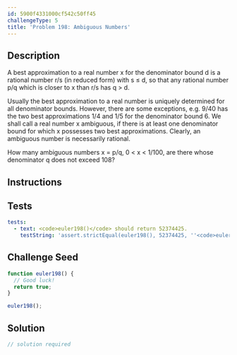 ```yaml
---
id: 5900f4331000cf542c50ff45
challengeType: 5
title: 'Problem 198: Ambiguous Numbers'
---
```


## Description
<section id='description'>
A best approximation to a real number x for the denominator bound d is a rational number r/s (in reduced form) with s ≤ d, so that any rational number p/q which is closer to x than r/s has q > d.

Usually the best approximation to a real number is uniquely determined for all denominator bounds. However, there are some exceptions, e.g. 9/40 has the two best approximations 1/4 and 1/5 for the denominator bound 6.
We shall call a real number x ambiguous, if there is at least one denominator bound for which x possesses two best approximations. Clearly, an ambiguous number is necessarily rational.

How many ambiguous numbers x = p/q,
0 < x < 1/100, are there whose denominator q does not exceed 108?
</section>

## Instructions
<section id='instructions'>

</section>

## Tests
<section id='tests'>

```yml
tests:
  - text: <code>euler198()</code> should return 52374425.
    testString: 'assert.strictEqual(euler198(), 52374425, ''<code>euler198()</code> should return 52374425.'');'

```

</section>

## Challenge Seed
<section id='challengeSeed'>

<div id='js-seed'>

```js
function euler198() {
  // Good luck!
  return true;
}

euler198();
```

</div>



</section>

## Solution
<section id='solution'>

```js
// solution required
```
</section>
